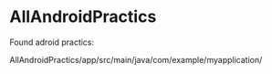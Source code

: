 # AllAndroidPractics
Found adroid practics:

AllAndroidPractics/app/src/main/java/com/example/myapplication/
